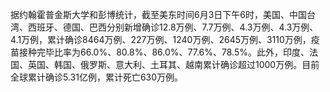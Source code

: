 据约翰霍普金斯大学和彭博统计，截至美东时间6月3日下午6时，美国、中国台湾、西班牙、德国、巴西分别新增确诊12.8万例、7.7万例、4.3万例、4.3万例、4.1万例，累计确诊8464万例、227万例、1240万例、2645万例、3110万例，疫苗接种完毕比率为66.0%、80.8%、86.0%、77.6%、78.5%。此外，印度、法国、英国、韩国、俄罗斯、意大利、土耳其、越南累计确诊超过1000万例。目前全球累计确诊5.31亿例，累计死亡630万例。